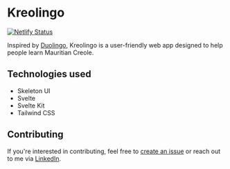 # Kreolingo
[![Netlify Status](https://api.netlify.com/api/v1/badges/c2b03433-5b73-4429-82f8-2797379ffa91/deploy-status)](https://app.netlify.com/sites/kreolingo/deploys)

Inspired by [Duolingo](https://www.duolingo.com/), Kreolingo is a user-friendly web app designed to help people learn Mauritian Creole.

## Technologies used
- Skeleton UI
- Svelte
- Svelte Kit
- Tailwind CSS

## Contributing

If you're interested in contributing, feel free to [create an issue](https://github.com/laurielim/kreolingo/issues/new) or reach out to me via [LinkedIn](https://www.linkedin.com/in/laurie-limsam/).
